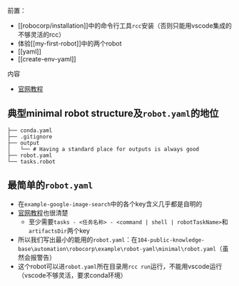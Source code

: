 前置：
- [[robocorp/installation]]中的命令行工具`rcc`安装（否则只能用vscode集成的不够灵活的rcc）
- 体验[[my-first-robot]]中的两个robot
- [[yaml]]
- [[create-env-yaml]]

内容
- [官网教程](https://robocorp.com/docs/setup/robot-structure)
## 典型minimal robot structure及`robot.yaml`的地位
```text
├── conda.yaml
├── .gitignore
├── output
│   └── # Having a standard place for outputs is always good
├── robot.yaml
└── tasks.robot
```
## 最简单的`robot.yaml`
- 在`example-google-image-search`中的各个key含义几乎都是自明的
- [官网教程](https://robocorp.com/docs/setup/robot-yaml-format)也很清楚
  - 至少需要`tasks - <任务名称> - <command | shell | robotTaskName>`和`artifactsDir`两个key
- 所以我们写出最小的能用的`robot.yaml`：在`104-public-knowledge-base\automation\robocorp\example\robot-yaml\minimal\robot.yaml`（虽然会报警告）
- 这个robot可以进`robot.yaml`所在目录用`rcc run`运行，不能用vscode运行（vscode不够灵活，要求conda环境）